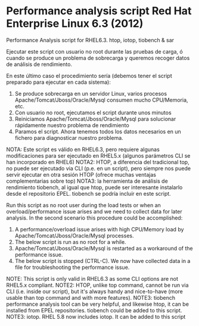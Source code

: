 # Performance analysis script Red Hat Enterprise Linux 6.3 (2012)
Performance Analysis script for RHEL6.3. htop, iotop, tiobench &amp; sar

Ejecutar este script con usuario no root durante las pruebas de carga, ó cuando se produce un problema de sobrecarga y queremos recoger datos de análisis de rendimiento. 

En este último caso el procedimiento sería (debemos tener el script preparado para ejecutar en cada sistema):

1. Se produce sobrecarga en un servidor Linux, varios procesos Apache/Tomcat/Jboss/Oracle/Mysql consumen mucho CPU/Memoria, etc.
2. Con usuario no root, ejecutamos el script durante unos minutos
3. Reiniciamos Apache/Tomcat/Jboss/Oracle/Mysql para solucionar rápidamente nuestro problema de rendimiento
4. Paramos el script. Ahora tenemos todos los datos necesarios en un fichero para diagnosticar nuestro problema.

NOTA: Este script es válido en RHEL6.3, pero requiere algunas modificaciones para ser ejecutado en RHEL5.x (algunos parámetros CLI se han incorporado en RHEL6)
NOTA2: HTOP, a diferencia del tradicional top, no puede ser ejecutado via CLI (p.e. en un script), pero siempre nos puede servir ejecutar en otra sesión HTOP (ofrece muchas ventajas complementarias sobre top)
NOTA3: la herramienta de análisis de rendimiento tiobench, al igual que htop, puede ser interesante instalarlo desde el repositorio EPEL. tiobench se podría incluír en este script.

Run this script as no root user during the load tests or when an overload/performance issue arises and we need to collect data for later analysis. In the second scenario this procedure could be accomplished:

1. A performance/overload issue arises with high CPU/Memory load by Apache/Tomcat/Jboss/Oracle/Mysql processes.
2. The below script is run as no root for a while.
3. Apache/Tomcat/Jboss/Oracle/Mysql is restarted as a workaround of the performance issue.
4. The below script is stopped (CTRL-C). We now have collected data in a file for troubleshooting the performance issue.

NOTE: This script is only valid in RHEL6.3 as some CLI options are not RHEL5.x compliant.
NOTE2: HTOP, unlike top command, cannot be run via CLI (i.e. inside our script), but it's always handy and nice-to-have (more usable than top command and with more features).
NOTE3: tiobench performance analysis tool can be very helpful, and likewise htop, it can be installed from EPEL repositories. tiobench could be added to this script.
NOTE3: iotop. RHEL 5.8 now includes iotop. It can be added to this script
